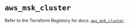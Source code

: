 # `aws_msk_cluster`

Refer to the Terraform Registory for docs: [`aws_msk_cluster`](https://registry.terraform.io/providers/hashicorp/aws/3.76.1/docs/resources/msk_cluster).
